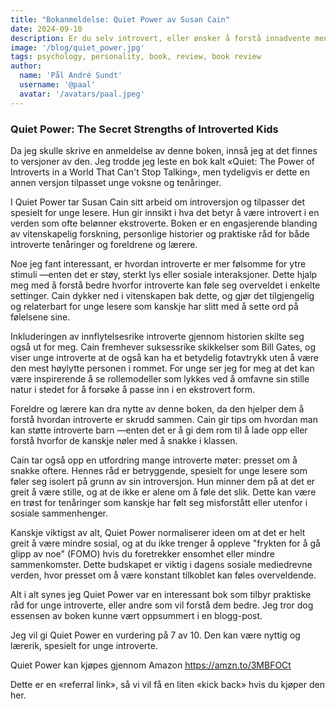 ```yaml
---
title: "Bokanmeldelse: Quiet Power av Susan Cain"
date: 2024-09-10
description: Er du selv introvert, eller ønsker å forstå innadvente mennesker bedre?
image: '/blog/quiet_power.jpg'
tags: psychology, personality, book, review, book review
author:
  name: 'Pål André Sundt'
  username: '@paal'
  avatar: '/avatars/paal.jpeg'
---
```


### Quiet Power: The Secret Strengths of Introverted Kids

Da jeg skulle skrive en anmeldelse av denne boken, innså jeg at det finnes to versjoner av den. Jeg trodde jeg leste en bok kalt «Quiet: The Power of Introverts in a World That Can't Stop Talking», men tydeligvis er dette en annen versjon tilpasset unge voksne og tenåringer.

I Quiet Power tar Susan Cain sitt arbeid om introversjon og tilpasser det spesielt for unge lesere. Hun gir innsikt i hva det betyr å være introvert i en verden som ofte belønner ekstroverte. Boken er en engasjerende blanding av vitenskapelig forskning, personlige historier og praktiske råd for både introverte tenåringer og foreldrene og lærere.

Noe jeg fant interessant, er hvordan introverte er mer følsomme for ytre stimuli —enten det er støy, sterkt lys eller sosiale interaksjoner. Dette hjalp meg med å forstå bedre hvorfor introverte kan føle seg overveldet i enkelte settinger. Cain dykker ned i vitenskapen bak dette, og gjør det tilgjengelig og relaterbart for unge lesere som kanskje har slitt med å sette ord på følelsene sine.

Inkluderingen av innflytelsesrike introverte gjennom historien skilte seg også ut for meg. Cain fremhever suksessrike skikkelser som Bill Gates, og viser unge introverte at de også kan ha et betydelig fotavtrykk uten å være den mest høylytte personen i rommet. For unge ser jeg for meg at det kan være inspirerende å se rollemodeller som lykkes ved å omfavne sin stille natur i stedet for å forsøke å passe inn i en ekstrovert form.

Foreldre og lærere kan dra nytte av denne boken, da den hjelper dem å forstå hvordan introverte er skrudd sammen. Cain gir tips om hvordan man kan støtte introverte barn —enten det er å gi dem rom til å lade opp eller forstå hvorfor de kanskje nøler med å snakke i klassen.

Cain tar også opp en utfordring mange introverte møter: presset om å snakke oftere. Hennes råd er betryggende, spesielt for unge lesere som føler seg isolert på grunn av sin introversjon. Hun minner dem på at det er greit å være stille, og at de ikke er alene om å føle det slik. Dette kan være en trøst for tenåringer som kanskje har følt seg misforstått eller utenfor i sosiale sammenhenger.

Kanskje viktigst av alt, Quiet Power normaliserer ideen om at det er helt greit å være mindre sosial, og at du ikke trenger å oppleve "frykten for å gå glipp av noe" (FOMO) hvis du foretrekker ensomhet eller mindre sammenkomster. Dette budskapet er viktig i dagens sosiale mediedrevne verden, hvor presset om å være konstant tilkoblet kan føles overveldende.

Alt i alt synes jeg Quiet Power var en interessant bok som tilbyr praktiske råd for unge introverte, eller andre som vil forstå dem bedre. Jeg tror dog essensen av boken kunne vært oppsummert i en blogg-post.

Jeg vil gi Quiet Power en vurdering på 7 av 10. Den kan være nyttig og lærerik, spesielt for unge introverte.

Quiet Power kan kjøpes gjennom Amazon
https://amzn.to/3MBFOCt

Dette er en «referral link», så vi vil få en liten «kick back» hvis du kjøper den her.
